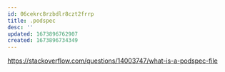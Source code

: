 ```yaml
---
id: 06cekrc8rzbdlr8czt2frrp
title: .podspec
desc: ''
updated: 1673896762907
created: 1673896734349
---
```


https://stackoverflow.com/questions/14003747/what-is-a-podspec-file


